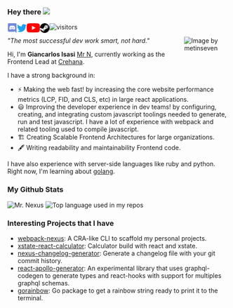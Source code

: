 ### Hey there <img src="https://media.giphy.com/media/hvRJCLFzcasrR4ia7z/giphy.gif" width="25px">
<a href="https://discord.gg/JxCxNyy5" target="_blank">
  <img align="left" alt="Mr.N | Discord Channel" width="22px" src="assets/discord.svg" />
</a>
<a href="https://twitter.com/NexusZGT" target="_blank">
  <img align="left" alt="Giancarlos Isasi (Mr. N) | Twitter" width="22px" src="assets/twitter.svg" />
</a>
<a href="https://www.linkedin.com/in/giancarlos-isasi/" target="_blank">
  <img align="left" alt="Giancarlos Isasi (Mr. N) | LinkedIN" width="30px"" src="assets/youtube.webp" />
</a>
<a href="https://steamcommunity.com/id/NexusZGT/" target="_blank">
  <img align="left" alt="Giancarlos Isasi (Mr. N) | Steam" width="22px" src="assets/steam.svg" />
</a>

![visitors](https://visitor-badge.glitch.me/badge?page_id=GiancarlosIO.GiancarlosIOMrN)

<img align="right" width="20%" src="https://media.giphy.com/media/xUA7bdpLxQhsSQdyog/giphy.gif" alt="Image by metinseven">


_"The most successful dev work smart, not hard."_

Hi, I'm **Giancarlos Isasi** <a href="https://mr-nexus.dev/" target="_blank">Mr N</a>, currently working as the Frontend Lead at <a href="https://www.crehana.com/?utm_source=from-mr-n" target="_blank">Crehana</a>.

I have a strong background in:
- ⚡ Making the web fast!  by increasing the core website performance metrics (LCP, FID, and CLS, etc) in large react applications.
- 😃 Improving the developer experience in dev teams! by configuring, creating, and integrating custom javascript toolings needed to generate, run and test javascript. I have a lot of experience with webpack and related tooling used to compile javascript.
- 🏗️ Creating Scalable Frontend Architectures for large organizations.
- 🖋️ Writing readability and maintainability Frontend code.

I have also experience with server-side languages like ruby and python. Right now, I'm learning about
<a href="https://golang.org/" target="_blank">golang</a>.

### My Github Stats
<img src="https://github-readme-stats.vercel.app/api?username=GiancarlosIO&hide_title=1&theme=tokyonight" alt="Mr. Nexus">

<img width="" src="https://github-readme-stats.vercel.app/api/top-langs/?username=GiancarlosIO&layout=compact&hide_title=1&card_width=300&theme=tokyonight" alt="Top language used in my repos" />


<!-- ### Frontend experience in:
<img src="https://img.shields.io/static/v1?message=react&color=blue">

### Exp Backend with:
I have also experience with server-side languages like ruby and python. Right now I'm learning about
<a href="https://golang.org/" target="_blank">golang</a>

### Devops with: -->


### Interesting Projects that I have
* [webpack-nexus](https://github.com/GiancarlosIO/webpack-nexus): A CRA-like CLI to scaffold my personal projects.
* [xstate-react-calculator](https://github.com/GiancarlosIO/xstate-react-calculator): Calculator build with react and xstate.
* [nexus-changelog-generator](https://github.com/GiancarlosIO/nexus-changelog-generator): Generate a changelog file with your git commit history.
* [react-apollo-generator](https://github.com/GiancarlosIO/react-apollo-generator): An experimental library that uses graphql-codegen to generate types and react-hooks with support for multiples graphql schemas.
* [gorainbow](https://github.com/GiancarlosIO/gorainbow): Go package to get a rainbow string ready to print it to the terminal.
